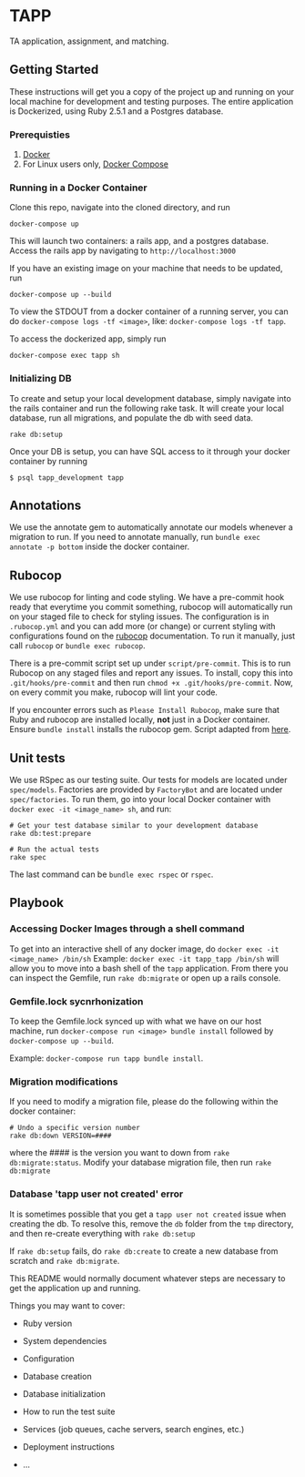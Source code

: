 # TAPP
TA application, assignment, and matching.

## Getting Started
These instructions will get you a copy of the project up and running on your
local machine for development and testing purposes. The entire application is
Dockerized, using Ruby 2.5.1 and a Postgres database.

### Prerequisties

1. [Docker](https://docs.docker.com/install/#supported-platforms)
2. For Linux users only, [Docker Compose](https://docs.docker.com/compose/install/)

### Running in a Docker Container
Clone this repo, navigate into the cloned directory, and run 
```
docker-compose up
```

This will launch two containers: a rails app, and a postgres database. Access
the rails app by navigating to `http://localhost:3000`

If you have an existing image on your machine that needs to be updated, run
```
docker-compose up --build
```

To view the STDOUT from a docker container of a running server, you can do
`docker-compose logs -tf <image>`, like: `docker-compose logs -tf tapp`.

To access the dockerized app, simply run
```
docker-compose exec tapp sh
```

### Initializing DB
To create and setup your local development database, simply navigate into the
rails container and run the following rake task. It will create your local database,
run all migrations, and populate the db with seed data. 

```
rake db:setup
```

Once your DB is setup, you can have SQL access to it through your docker container by running
```
$ psql tapp_development tapp
```

## Annotations
We use the annotate gem to automatically annotate our models whenever a migration
to run. If you need to annotate manually, run `bundle exec annotate -p bottom` inside
the docker container.

## Rubocop
We use rubocop for linting and code styling. We have a pre-commit hook ready
that everytime you commit something, rubocop will automatically run on your
staged file to check for styling issues. The configuration is in `.rubocop.yml`
and you can add more (or change) or current styling with configurations found
on the [rubocop](https://rubocop.readthedocs.io/en/latest/) documentation.  To
run it manually, just call `rubocop` or `bundle exec rubocop`.

There is a pre-commit script set up under `script/pre-commit`. This is to run
Rubocop on any staged files and report any issues. To install, copy this into
`.git/hooks/pre-commit` and then run `chmod +x .git/hooks/pre-commit`. Now, on
every commit you make, rubocop will lint your code.

If you encounter errors such as `Please Install Rubocop`, make sure that Ruby
and rubocop are installed locally, **not** just in a Docker container. Ensure
`bundle install` installs the rubocop gem. Script adapted from
[here](http://gmodarelli.com/2015/01/code_reviews_rubocop_pre_commit/).

## Unit tests
We use RSpec as our testing suite. Our tests for models are located under
`spec/models`. Factories are provided by `FactoryBot` and are located under
`spec/factories`.  To run them, go into your local Docker container with
`docker exec -it <image_name> sh`, and run:
```
# Get your test database similar to your development database
rake db:test:prepare

# Run the actual tests
rake spec
```
The last command can be `bundle exec rspec` or `rspec`.

## Playbook
### Accessing Docker Images through a shell command
To get into an interactive shell of any docker image, do `docker exec -it
<image_name> /bin/sh` Example: `docker exec -it tapp_tapp /bin/sh` will allow
you to move into a bash shell of the `tapp` application.  From there you can
inspect the Gemfile, run `rake db:migrate` or open up a rails console.

### Gemfile.lock sycnrhonization
To keep the Gemfile.lock synced up with what we have on our host machine, run
`docker-compose run <image> bundle install` followed by `docker-compose up
--build`.  

Example: `docker-compose run tapp bundle install`.

### Migration modifications
If you need to modify a migration file, please do the following within the
docker container: 
```
# Undo a specific version number
rake db:down VERSION=####
```
where the #### is the version you want to down from `rake db:migrate:status`.
Modify your database migration file, then run `rake db:migrate`

### Database 'tapp user not created' error
It is sometimes possible that you get a `tapp user not created` issue when
creating the db. To resolve this, remove the `db` folder from the `tmp`
directory, and then re-create everything with `rake db:setup`

If `rake db:setup` fails, do `rake db:create` to create a new database from
scratch and `rake db:migrate`.

This README would normally document whatever steps are necessary to get the
application up and running.

Things you may want to cover:

* Ruby version

* System dependencies

* Configuration

* Database creation

* Database initialization

* How to run the test suite

* Services (job queues, cache servers, search engines, etc.)

* Deployment instructions

* ...
